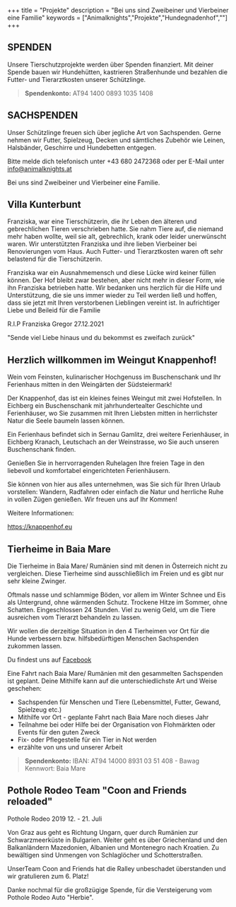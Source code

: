 +++
title = "Projekte"
description = "Bei uns sind Zweibeiner und Vierbeiner eine Familie"
keywords = ["Animalknights","Projekte","Hundegnadenhof",""]
+++


## SPENDEN

Unsere Tierschutzprojekte werden über Spenden finanziert.
Mit deiner Spende bauen wir Hundehütten, kastrieren Straßenhunde und bezahlen die Futter- und Tierarztkosten unserer Schützlinge.
> **Spendenkonto:** AT94 1400 0893 1035 1408

## SACHSPENDEN

Unser Schützlinge freuen sich über jegliche Art von Sachspenden. Gerne nehmen wir Futter, Spielzeug, Decken und
sämtliches Zubehör wie Leinen, Halsbänder, Geschirre und Hundebetten entgegen.

Bitte melde dich telefonisch unter +43 680 2472368 oder per E-Mail unter info@animalknights.at 

Bei uns sind Zweibeiner und Vierbeiner eine Familie.

##  Villa Kunterbunt

Franziska, war eine Tierschützerin, die ihr Leben den älteren und gebrechlichen Tieren verschrieben hatte. Sie nahm Tiere auf, die niemand mehr haben wollte, weil sie alt, gebrechlich, krank oder leider unerwünscht waren. Wir unterstützten Franziska und ihre lieben Vierbeiner bei Renovierungen vom Haus. Auch Futter- und Tierarztkosten waren oft sehr belastend für die Tierschützerin. 

Franziska war ein Ausnahmemensch und diese Lücke wird keiner füllen können. Der Hof bleibt zwar bestehen, aber nicht mehr in dieser Form, wie ihn Franziska betrieben hatte. Wir bedanken uns herzlich für die Hilfe und Unterstützung, die sie uns immer wieder zu Teil werden ließ und hoffen, dass sie jetzt mit Ihren verstorbenen Lieblingen vereint ist. In aufrichtiger Liebe und Beileid für die Familie 

R.I.P  Franziska Gregor 27.12.2021

"Sende viel Liebe hinaus und du bekommst es zweifach zurück"

## Herzlich willkommen im Weingut Knappenhof!

Wein vom Feinsten, kulinarischer Hochgenuss im Buschenschank und Ihr Ferienhaus mitten in den Weingärten der Südsteiermark!

Der Knappenhof, das ist ein kleines feines Weingut mit zwei Hofstellen. In Eichberg ein Buschenschank mit jahrhundertealter Geschichte und Ferienhäuser, wo Sie zusammen mit Ihren Liebsten mitten in herrlichster Natur die Seele baumeln lassen können. 

Ein Ferienhaus befindet sich in Sernau Gamlitz, drei weitere Ferienhäuser, in Eichberg Kranach, Leutschach an der Weinstrasse, wo Sie auch unseren Buschenschank finden.

Genießen Sie in herrvorragenden Ruhelagen Ihre freien Tage in den liebevoll und komfortabel eingerichteten Ferienhäusern.

Sie können von hier aus alles unternehmen, was Sie sich für Ihren Urlaub vorstellen: Wandern, Radfahren oder einfach die Natur und herrliche Ruhe in vollen Zügen genießen.
Wir freuen uns auf Ihr Kommen! 

Weitere Informationen:

https://knappenhof.eu 



## Tierheime in Baia Mare

Die Tierheime in Baia Mare/ Rumänien sind mit denen in Österreich nicht zu vergleichen. Diese Tierheime sind ausschließlich im Freien und es gibt nur sehr kleine Zwinger. 

Oftmals nasse und schlammige Böden, vor allem im Winter Schnee und Eis als Untergrund, ohne wärmenden Schutz. Trockene Hitze im Sommer, ohne Schatten. Eingeschlossen 24 Stunden. Viel zu wenig Geld, um die Tiere ausreichen vom Tierarzt behandeln zu lassen. 

Wir wollen die derzeitige Situation in den 4 Tierheimen vor Ort für die Hunde verbessern bzw. hilfsbedürftigen Menschen Sachspenden zukommen lassen. 

Du findest uns auf [Facebook](https://www.facebook.com/search/top/?q=freunde%20der%20tiere%20von%20baia%20mare)

Eine Fahrt nach Baia Mare/ Rumänien mit den gesammelten Sachspenden ist geplant. Deine Mithilfe kann auf die unterschiedlichste Art und Weise geschehen: 

* Sachspenden für Menschen und Tiere (Lebensmittel, Futter, Gewand, Spielzeug etc.)
* Mithilfe vor Ort - geplante Fahrt nach Baia Mare noch dieses Jahr
* Teilnahme bei oder Hilfe bei der Organisation von Flohmärkten oder Events für den guten Zweck 
* Fix- oder Pflegestelle für ein Tier in Not werden
* erzählte von uns und unserer Arbeit

> **Spendenkonto:** IBAN: AT94 14000 8931 03 51 408 - Bawag Kennwort: Baia Mare 

##  Pothole Rodeo Team "Coon and Friends reloaded"

Pothole Rodeo 2019 12. - 21. Juli

Von Graz aus geht es Richtung Ungarn, quer durch Rumänien zur Schwarzmeerküste in Bulgarien. Weiter geht es über Griechenland und den Balkanländern Mazedonien, Albanien und Montenegro nach Kroatien. Zu bewältigen sind Unmengen von Schlaglöcher und Schotterstraßen.

UnserTeam Coon and Friends hat die Ralley unbeschadet überstanden und wir gratulieren zum 6. Platz!

Danke nochmal für die großzügige Spende, für die Versteigerung vom Pothole Rodeo Auto "Herbie".


